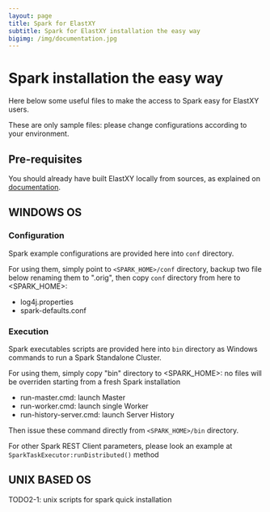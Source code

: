 ```yaml
---
layout: page
title: Spark for ElastXY
subtitle: Spark for ElastXY installation the easy way
bigimg: /img/documentation.jpg
---
```


# Spark installation the easy way

Here below some useful files to make the access to Spark easy for ElastXY users.

These are only sample files: please change configurations according to your environment.

## Pre-requisites

You should already have built ElastXY locally from sources, as explained on [documentation](/documentation#build-from-sources).


## WINDOWS OS

### Configuration

Spark example configurations are provided here into `conf` directory.

For using them, simply point to `<SPARK_HOME>/conf` directory, backup two file below renaming them to ".orig", then copy `conf` directory from here to <SPARK_HOME>:
  - log4j.properties
  - spark-defaults.conf
  
### Execution

Spark executables scripts are provided here into `bin` directory as Windows commands to run a Spark Standalone Cluster.

For using them, simply copy "bin" directory to <SPARK_HOME>: no files will be overriden starting from a fresh Spark installation
  - run-master.cmd: launch Master
  - run-worker.cmd: launch single Worker
  - run-history-server.cmd: launch Server History

Then issue these command directly from `<SPARK_HOME>/bin` directory.

For other Spark REST Client parameters, please look an example at `SparkTaskExecutor:runDistributed()` method

## UNIX BASED OS

TODO2-1: unix scripts for spark quick installation
